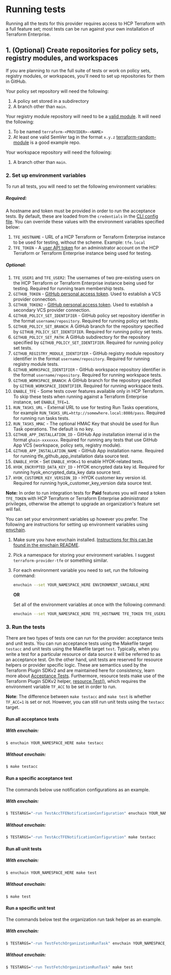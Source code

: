 # Running tests

Running all the tests for this provider requires access to HCP Terraform with
a full feature set; most tests can be run against your own installation of
Terraform Enterprise.

## 1. (Optional) Create repositories for policy sets, registry modules, and workspaces

If you are planning to run the full suite of tests or work on policy sets, registry modules, or workspaces, you'll need to set up repositories for them in GitHub.

Your policy set repository will need the following:
1. A policy set stored in a subdirectory
1. A branch other than `main`.

Your registry module repository will need to be a [valid module](https://developer.hashicorp.com/terraform/cloud-docs/registry/publish-modules#preparing-a-module-repository).
It will need the following:
1. To be named `terraform-<PROVIDER>-<NAME>`
1. At least one valid SemVer tag in the format `x.y.z`
[terraform-random-module](https://github.com/caseylang/terraform-random-module) is a good example repo.

Your workspace repository will need the following:
1. A branch other than `main`.

### 2. Set up environment variables

To run all tests, you will need to set the following environment variables:

##### Required:
A hostname and token must be provided in order to run the acceptance tests. By
default, these are loaded from the `credentials` in the [CLI config
file](https://developer.hashicorp.com/terraform/cli/config/config-file). You can override
these values with the environment variables specified below:

1. `TFE_HOSTNAME` - URL of a HCP Terraform or Terraform Enterprise instance to be used for testing, without the scheme. Example: `tfe.local`
1. `TFE_TOKEN` - A [user API token](https://developer.hashicorp.com/terraform/cloud-docs/users-teams-organizations/users#tokens) for an administrator account on the HCP Terraform or Terraform Enterprise instance being used for testing.

##### Optional:
1. `TFE_USER1` and `TFE_USER2`: The usernames of two pre-existing users on the HCP Terraform or Terraform Enterprise instance being used for testing. Required for running team membership tests.
1. `GITHUB_TOKEN` - [GitHub personal access token](https://help.github.com/en/github/authenticating-to-github/creating-a-personal-access-token-for-the-command-line). Used to establish a VCS provider connection.
1. `GITHUB_TOKEN2` - [GitHub personal access token](https://help.github.com/en/github/authenticating-to-github/creating-a-personal-access-token-for-the-command-line). Used to establish a secondary VCS provider connection.
1. `GITHUB_POLICY_SET_IDENTIFIER` - GitHub policy set repository identifier in the format `username/repository`. Required for running policy set tests.
1. `GITHUB_POLICY_SET_BRANCH`: A GitHub branch for the repository specified by `GITHUB_POLICY_SET_IDENTIFIER`. Required for running policy set tests.
1. `GITHUB_POLICY_SET_PATH`: A GitHub subdirectory for the repository specified by `GITHUB_POLICY_SET_IDENTIFIER`. Required for running policy set tests.
1. `GITHUB_REGISTRY_MODULE_IDENTIFIER` - GitHub registry module repository identifier in the format `username/repository`. Required for running registry module tests.
1. `GITHUB_WORKSPACE_IDENTIFIER` - GitHub workspace repository identifier in the format `username/repository`. Required for running workspace tests.
1. `GITHUB_WORKSPACE_BRANCH`: A GitHub branch for the repository specified by `GITHUB_WORKSPACE_IDENTIFIER`. Required for running workspace tests.
1. `ENABLE_TFE` - Some tests cover features available only in HCP Terraform. To skip these tests when running against a Terraform Enterprise instance, set `ENABLE_TFE=1`.
1. `RUN_TASKS_URL` - External URL to use for testing Run Tasks operations, for example `RUN_TASKS_URL=http://somewhere.local:8080/pass`. Required for running run tasks tests.
1. `RUN_TASKS_HMAC` - The optional HMAC Key that should be used for Run Task operations. The default is no key.
1. `GITHUB_APP_INSTALLATION_ID` - GitHub App installation internal id in the format `ghain-xxxxxxx`. Required for running any tests that use GitHub App VCS (workspace, policy sets, registry module).
1. `GITHUB_APP_INSTALLATION_NAME` - GitHub App installation name. Required for running tfe_github_app_installation data source test.
1. `ENABLE_HYOK` - Set `ENABLE_HYOK=1` to enable HYOK-related tests.
1. `HYOK_ENCRYPTED_DATA_KEY_ID` - HYOK encrypted data key id. Required for running hyok_encrypted_data_key data source test.
1. `HYOK_CUSTOMER_KEY_VERSION_ID` - HYOK customer key version id. Required for running hyok_customer_key_version data source test.

**Note:** In order to run integration tests for **Paid** features you will need a token `TFE_TOKEN` with HCP Terraform or Terraform Enterprise administrator privileges, otherwise the attempt to upgrade an organization's feature set will fail.

You can set your environment variables up however you prefer. The following are instructions for setting up environment variables using [envchain](https://github.com/sorah/envchain).
   1. Make sure you have envchain installed. [Instructions for this can be found in the envchain README](https://github.com/sorah/envchain#installation).
   1. Pick a namespace for storing your environment variables. I suggest `terraform-provider-tfe` or something similar.
   1. For each environment variable you need to set, run the following command:
      ```sh
      envchain --set YOUR_NAMESPACE_HERE ENVIRONMENT_VARIABLE_HERE
      ```
      **OR**

      Set all of the environment variables at once with the following command:
      ```sh
      envchain --set YOUR_NAMESPACE_HERE TFE_HOSTNAME TFE_TOKEN TFE_USER1 TFE_USER2 GITHUB_TOKEN GITHUB_POLICY_SET_IDENTIFIER GITHUB_POLICY_SET_BRANCH GITHUB_POLICY_SET_PATH GITHUB_REGISTRY_MODULE_IDENTIFIER GITHUB_WORKSPACE_IDENTIFIER GITHUB_WORKSPACE_BRANCH GITHUB_APP_INSTALLATION_ID GITHUB_APP_INSTALLATION_NAME
      ```

### 3. Run the tests

There are two types of tests one can run for the provider: acceptance tests and unit tests. You can run acceptance tests using the Makefile target `testacc` and unit tests using the Makefile target `test`. Typically, when you write a test for a particular resource or data source it will be referred to as an acceptance test. On the other hand, unit tests are reserved for resource helpers or provider specific logic. These are semantics used by the Terraform Plugin SDKv2 and are maintained here for consistency, learn more about [Acceptance Tests](https://developer.hashicorp.com/terraform/plugin/sdkv2/testing/acceptance-tests). Furthermore, resource tests make use of the Terraform Plugin SDKv2 helper, [resource.Test()](https://pkg.go.dev/github.com/hashicorp/terraform-plugin-sdk/v2/helper/resource#Test), which requires the environment variable `TF_ACC` to be set in order to run.

**Note**: The difference between `make testacc` and `make test` is whether `TF_ACC=1` is set or not. However, you can still run unit tests using the `testacc` target.

#### Run all acceptance tests

##### With envchain:
```sh
$ envchain YOUR_NAMESPACE_HERE make testacc
```

##### Without envchain:
```sh
$ make testacc
```

#### Run a specific acceptance test

The commands below use notification configurations as an example.

##### With envchain:
```sh
$ TESTARGS="-run TestAccTFENotificationConfiguration" envchain YOUR_NAMESPACE_HERE make testacc
```

##### Without envchain:
```sh
$ TESTARGS="-run TestAccTFENotificationConfiguration" make testacc
```

#### Run all unit tests

##### With envchain:
```sh
$ envchain YOUR_NAMESPACE_HERE make test
```

##### Without envchain:
```sh
$ make test
```

#### Run a specific unit test

The commands below test the organization run task helper as an example.

##### With envchain:
```sh
$ TESTARGS="-run TestFetchOrganizationRunTask" envchain YOUR_NAMESPACE_HERE make test
```

##### Without envchain:
```sh
$ TESTARGS="-run TestFetchOrganizationRunTask" make test
```

